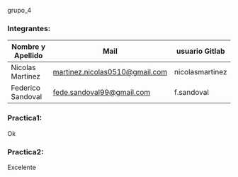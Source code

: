 grupo_4 

### Integrantes:

| Nombre y Apellido              |      Mail                      |     usuario Gitlab   |
| -----------------------------  | ------------------------------ | -------------------  |
|  Nicolas Martínez              |martinez.nicolas0510@gmail.com  | nicolasmartinez                      |
|  Federico Sandoval             |fede.sandoval99@gmail.com       |f.sandoval                      |

### Practica1:
Ok

### Practica2:
Excelente
